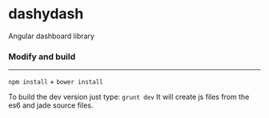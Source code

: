 # dashydash
Angular dashboard library

### Modify and build
--------------------

`npm install` + `bower install`

To build the dev version just type: `grunt dev`
It will create js files from the es6 and jade source files.
